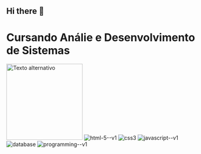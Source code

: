 ## Hi there 👋

# Cursando Análie e Desenvolvimento de Sistemas
<img src= "https://media.tenor.com/03h-1rm2SwYAAAAi/keyvon-crawford-kilo-tray-ballas.gif" alt="Texto alternativo" width="200px" height="200px">

<img  src="https://img.icons8.com/color/48/html-5--v1.png" alt="html-5--v1" style="display: inline-block"/>
<img  src="https://img.icons8.com/color/48/css3.png" alt="css3" style="display: inline-block"/>
<img  src="https://img.icons8.com/color/48/javascript--v1.png" alt="javascript--v1" style="display: inline-block"/>
<img  src="https://img.icons8.com/pulsar-gradient/48/database.png" alt="database" style="display: inline-block"/>
<img  src="https://img.icons8.com/color/48/programming--v1.png" alt="programming--v1" style="display: inline-block"/>




<!--
**jaovls/jaovls** is a ✨ _special_ ✨ repository because its `README.md` (this file) appears on your GitHub profile.

Here are some ideas to get you started:

- 🔭 I’m currently working on ...
- 🌱 I’m currently learning ...
- 👯 I’m looking to collaborate on ...
- 🤔 I’m looking for help with ...
- 💬 Ask me about ...
- 📫 How to reach me: ...
- 😄 Pronouns: ...
- ⚡ Fun fact: ...
-->
